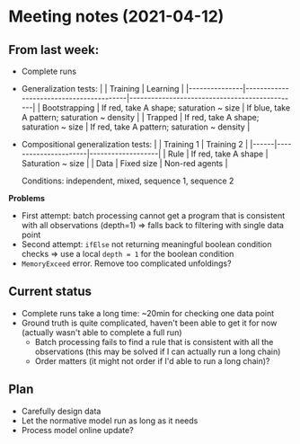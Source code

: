 # Meeting notes (2021-04-12)

## From last week:

- Complete runs
- Generalization tests:
  |               | Training                                | Learning                                      |
  |---------------|-----------------------------------------|-----------------------------------------------|
  | Bootstrapping | If red, take A shape; saturation ~ size | If blue, take A pattern; saturation ~ density |
  | Trapped       | If red, take A shape; saturation ~ size | If red, take A pattern; saturation ~ density  |
- Compositional generalization tests:
  |      | Training 1           | Training 2        |
  |------|----------------------|-------------------|
  | Rule | If red, take A shape | Saturation ~ size |
  | Data | Fixed size           | Non-red agents    |

  Conditions: independent, mixed, sequence 1, sequence 2

**Problems**

- First attempt: batch processing cannot get a program that is consistent with all observations (depth=1) => falls back to filtering with single data point
- Second attempt: `ifElse` not returning meaningful boolean condition checks => use a local `depth = 1` for the boolean condition
- `MemoryExceed` error. Remove too complicated unfoldings?


## Current status

- Complete runs take a long time: ~20min for checking one data point
- Ground truth is quite complicated, haven't been able to get it for now (actually wasn't able to complete a full run)
  - Batch processing fails to find a rule that is consistent with all the observations (this may be solved if I can actually run a long chain)
  - Order matters (it might not order if I'd able to run a long chain)?

## Plan

- Carefully design data
- Let the normative model run as long as it needs
- Process model online update?
